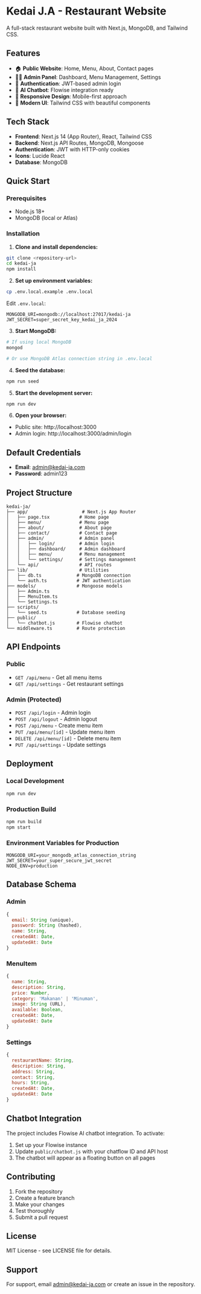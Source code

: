# Kedai J.A - Restaurant Website

A full-stack restaurant website built with Next.js, MongoDB, and Tailwind CSS.

## Features

- 🏠 **Public Website**: Home, Menu, About, Contact pages
- 👨‍💼 **Admin Panel**: Dashboard, Menu Management, Settings
- 🔐 **Authentication**: JWT-based admin login
- 🤖 **AI Chatbot**: Flowise integration ready
- 📱 **Responsive Design**: Mobile-first approach
- 🎨 **Modern UI**: Tailwind CSS with beautiful components

## Tech Stack

- **Frontend**: Next.js 14 (App Router), React, Tailwind CSS
- **Backend**: Next.js API Routes, MongoDB, Mongoose
- **Authentication**: JWT with HTTP-only cookies
- **Icons**: Lucide React
- **Database**: MongoDB

## Quick Start

### Prerequisites

- Node.js 18+ 
- MongoDB (local or Atlas)

### Installation

1. **Clone and install dependencies:**
```bash
git clone <repository-url>
cd kedai-ja
npm install
```

2. **Set up environment variables:**
```bash
cp .env.local.example .env.local
```

Edit `.env.local`:
```env
MONGODB_URI=mongodb://localhost:27017/kedai-ja
JWT_SECRET=super_secret_key_kedai_ja_2024
```

3. **Start MongoDB:**
```bash
# If using local MongoDB
mongod

# Or use MongoDB Atlas connection string in .env.local
```

4. **Seed the database:**
```bash
npm run seed
```

5. **Start the development server:**
```bash
npm run dev
```

6. **Open your browser:**
- Public site: http://localhost:3000
- Admin login: http://localhost:3000/admin/login

## Default Credentials

- **Email**: admin@kedai-ja.com
- **Password**: admin123

## Project Structure

```
kedai-ja/
├── app/                    # Next.js App Router
│   ├── page.tsx           # Home page
│   ├── menu/              # Menu page
│   ├── about/             # About page
│   ├── contact/           # Contact page
│   ├── admin/             # Admin panel
│   │   ├── login/         # Admin login
│   │   ├── dashboard/     # Admin dashboard
│   │   ├── menu/          # Menu management
│   │   └── settings/      # Settings management
│   └── api/               # API routes
├── lib/                   # Utilities
│   ├── db.ts             # MongoDB connection
│   └── auth.ts           # JWT authentication
├── models/               # Mongoose models
│   ├── Admin.ts
│   ├── MenuItem.ts
│   └── Settings.ts
├── scripts/
│   └── seed.ts           # Database seeding
├── public/
│   └── chatbot.js        # Flowise chatbot
└── middleware.ts         # Route protection
```

## API Endpoints

### Public
- `GET /api/menu` - Get all menu items
- `GET /api/settings` - Get restaurant settings

### Admin (Protected)
- `POST /api/login` - Admin login
- `POST /api/logout` - Admin logout
- `POST /api/menu` - Create menu item
- `PUT /api/menu/[id]` - Update menu item
- `DELETE /api/menu/[id]` - Delete menu item
- `PUT /api/settings` - Update settings

## Deployment

### Local Development
```bash
npm run dev
```

### Production Build
```bash
npm run build
npm start
```

### Environment Variables for Production
```env
MONGODB_URI=your_mongodb_atlas_connection_string
JWT_SECRET=your_super_secure_jwt_secret
NODE_ENV=production
```

## Database Schema

### Admin
```javascript
{
  email: String (unique),
  password: String (hashed),
  name: String,
  createdAt: Date,
  updatedAt: Date
}
```

### MenuItem
```javascript
{
  name: String,
  description: String,
  price: Number,
  category: 'Makanan' | 'Minuman',
  image: String (URL),
  available: Boolean,
  createdAt: Date,
  updatedAt: Date
}
```

### Settings
```javascript
{
  restaurantName: String,
  description: String,
  address: String,
  contact: String,
  hours: String,
  createdAt: Date,
  updatedAt: Date
}
```

## Chatbot Integration

The project includes Flowise AI chatbot integration. To activate:

1. Set up your Flowise instance
2. Update `public/chatbot.js` with your chatflow ID and API host
3. The chatbot will appear as a floating button on all pages

## Contributing

1. Fork the repository
2. Create a feature branch
3. Make your changes
4. Test thoroughly
5. Submit a pull request

## License

MIT License - see LICENSE file for details.

## Support

For support, email admin@kedai-ja.com or create an issue in the repository.